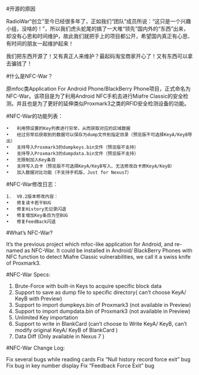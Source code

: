 #开源的原因

RadioWar“创立”至今已经很多年了，正如我们“团队”成员所说：“这只是一个兴趣小组，没啥的！”，所以我们虎头蛇尾的搞了一大堆“领先”国内外的“东西”出来，却没有心思和时间维护，故此我们就把手上的项目都公开，希望国内真正有心思、有时间的朋友一起维护起来！

我们把东西开源了！又有真正人来维护？最起码淘宝商家开心了！又有东西可以拿去骗钱了！


#什么是NFC-War？

原mfoc类Application For Android Phone/BlackBerry Phone项目，正式命名为NFC-War。该项目是为了利用Android NFC手机去进行Miafre Classic的安全检测。并且也是为了更好的延伸类似Proxmark3之类的RFID安全检测设备的功能。

#NFC-War的功能列表：

	•	利用预设置的Key列表进行穷举，从而获取对应的区域数据
	•	经过穷举后获取到的数据可以保存为dump文件到指定目录（预览版不可选择KeyA/KeyB导出）
	•	支持导入Proxmark3的dumpkeys.bin文件（预览版不支持）
	•	支持导入Proxmark3的dumpdata.bin文件（预览版不支持）
	•	无限制加入Key条目
	•	支持写入白卡（预览版不可选择KeyA/KeyB写入、无法修改白卡原KeyA/KeyB）
	•	加入数据对比功能（不支持手机版，Just for Nexus7）

#NFC-War修改日志：

	1.	V0.2版本修改内容：
	•	修复读卡若干BUG
	•	修复History无记录闪退
	•	修复增加Key条目为空BUG
	•	修复FeedBack闪退


#What’s NFC-War?

It’s the previous project which mfoc-like application for Android, and re-named as NFC-War. It could be installed in Android/ BlackBerry Phones with NFC function to detect Miafre Classic vulnerabilities, we call it a swiss knife of Proxmark3.

#NFC-War Specs:

1. Brute-Force with built-in Keys to acquire specific block data
2. Support to save as dump file to specific directory( can’t choose KeyA/ KeyB with Preview)
3. Support to import dumpkeys.bin of Proxmark3 (not available in Preview)
4. Support to import dumpdata.bin of Proxmark3 (not available in Preview)
5. Unlimited Key importation
6. Support to write in BlankCard (can’t choose to Write KeyA/ KeyB, can’t modify original KeyA/ KeyB of BlankCard )
7. Data Diff (Only available in Nexus 7 )

#NFC-War Change Log:

Fix several bugs while reading cards
Fix “Null history record force exit” bug
Fix bug in key number display
Fix “Feedback Force Exit” bug
